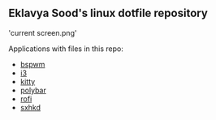 ## Eklavya Sood's linux dotfile repository ##


'current screen.png'

Applications with files in this repo:

- [bspwm](https://github.com/baskerville/bspwm)
- [i3](https://github.com/i3/i3)
- [kitty](https://github.com/kovidgoyal/kitty)
- [polybar](https://github.com/polybar/polybar)
- [rofi](https://github.com/davatorium/rofi)
- [sxhkd](https://github.com/baskerville/sxhkd)
